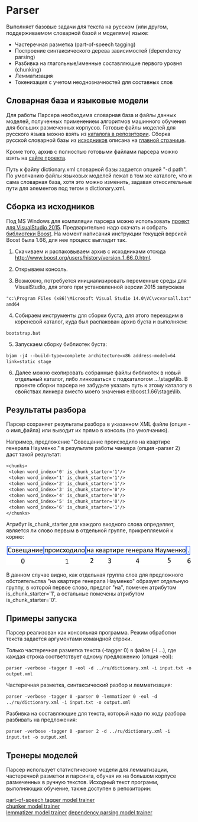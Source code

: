 # Parser

Выполняет базовые задачи для текста на русском (или другом, поддерживаемом словарной базой
и моделями) языке:

* Частеречная разметка (part-of-speech tagging)  
* Построение синтаксического дерева зависимостей (dependency parsing)  
* Разбивка на глагольные/именные составляющие первого уровня (chunking)  
* Лемматизация  
* Токенизация с учетом неоднозначностей для составных слов  

## Словарная база и языковые модели

Для работы Парсера необходима словарная база и файлы данных моделей, полученных
применением алгоритмов машинного обучения для больших размеченных корпусов. Готовые
файлы моделей для русского языка можно взять из [каталога в репозитории](https://github.com/Koziev/GrammarEngine/tree/master/src/bin-windows64).
Сборка русской словарной базы из [исходников](https://github.com/Koziev/GrammarEngine/tree/master/src/dictionary.src) описана
на [главной странице](https://github.com/Koziev/GrammarEngine).

Кроме того, архив с полностью готовыми файлами парсера можно взять на [сайте проекта](http://www.solarix.ru/parser.shtml).

Путь к файлу dictionary.xml словарной базы задается опцией "-d path". По умолчанию файлы
языковых моделей лежат в том же каталоге, что и сама словарная база, хотя это можно
изменить, задавая относительные пути для элементов под тегом <models> в dictionary.xml.

## Сборка из исходников

Под MS Windows для компиляции парсера можно использовать [проект для VisualStudio 2015](https://github.com/Koziev/GrammarEngine/blob/master/src/demo/ai/solarix/argon/ParseText/Parser/Parser64.sln).
Предварительно надо скачать и собрать [библиотеки Boost](http://www.boost.org). На момент
написания инструкции текущей версией Boost была 1.66, для нее процесс выгладит так.  

1) Скачиваем и распаковываем архив с исходниками отсюда http://www.boost.org/users/history/version_1_66_0.html.

2) Открываем консоль.

3) Возможно, потребуется инициализировать переменные среды для VisualStudio, для этого
при установленной версии 2015 запускаем
```
"c:\Program Files (x86)\Microsoft Visual Studio 14.0\VC\vcvarsall.bat" amd64
```

4) Собираем инструменты для сборки буста, для этого переходим в кореневой каталог, куда
был распакован архив буста и выполняем:
```
bootstrap.bat
```

5) Запускаем сборку библиотек буста:
```
bjam -j4 --build-type=complete architecture=x86 address-model=64 link=static stage
```

6) Далее можно скопировать собранные файлы библиотек в новый отдельный каталог, либо
линковаться с подкаталогом ...\stage\lib. В проекте сборки парсера не забудьте указать путь
к этому каталогу в свойствах линкера вместо моего значения e:\boost.1.66\stage\lib\.

## Результаты разбора

Парсер сохраняет результаты разбора в указанном XML файле (опция -o имя_файла) или выводит
их прямо в консоль (по умолчанию).

Например, предложение "Совещание происходило на квартире генерала Науменко." в результате
работы чанкера (опция -parser 2) даст такой результат:

```
<chunks>
 <token word_index='0' is_chunk_starter='1'/>
 <token word_index='1' is_chunk_starter='1'/>
 <token word_index='2' is_chunk_starter='1'/>
 <token word_index='3' is_chunk_starter='0'/>
 <token word_index='4' is_chunk_starter='0'/>
 <token word_index='5' is_chunk_starter='0'/>
 <token word_index='6' is_chunk_starter='1'/>
</chunks>
```

Атрибут is_chunk_starter для каждого входного слова определяет, является
ли слово первым в отдельной группе, прикрепляемой к корню:

![chunking](chunking.png)

В данном случае видно, как отдельная группа слов для предложного обстоятельства
"на квартире генерала Науменко" образует отдельную группу, в которой первое слово,
предлог "на", помечен атрибутом is_chunk_starter='1', а остальные помечены
атрибутом is_chunk_starter='0'.


## Примеры запуска

Парсер реализован как консольная программа. Режим обработки текста задается
аргументами командной строки.

Только частеречная разметка текста (-tagger 0) в файле (-i ...), где каждая строка соответствует одному
предложению (опция -eol):

```
parser -verbose -tagger 0 -eol -d ../ru/dictionary.xml -i input.txt -o output.xml
```

Частеречная разметка, синтаксический разбор и лемматизация:

```
parser -verbose -tagger 0 -parser 0 -lemmatizer 0 -eol -d ../ru/dictionary.xml -i input.txt -o output.xml
```

Разбивка на составляющие для текста, который надо по ходу разбора разбивать на предложения:

```
parser -verbose -tagger 0 -parser 2 -d ../ru/dictionary.xml -i input.txt -o output.xml
```

## Тренеры моделей

Парсер использует статистические модели для лемматизации, частеречной разметки и парсинга,
обучая их на большом корпусе размеченных в ручную текстов. Исходный текст программ, выполняющих
обучение, также доступен в репозитории:

[part-of-speech tagger model trainer](https://github.com/Koziev/GrammarEngine/tree/master/src/demo/ai/solarix/argon/DisambigRuleBuilder/POSTaggerDatasetBuilder)  
[chunker model trainer](https://github.com/Koziev/GrammarEngine/tree/master/src/demo/ai/solarix/argon/DisambigRuleBuilder/ShallowParserDatasetBuilder)  
[lemmatizer model trainer](https://github.com/Koziev/GrammarEngine/tree/master/src/demo/ai/solarix/argon/DisambigRuleBuilder/LemmatizerDatasetBuilder)
[dependency parsing model trainer](https://github.com/Koziev/GrammarEngine/tree/master/src/demo/ai/solarix/argon/DisambigRuleBuilder/DisambigRuleBuilder)  






